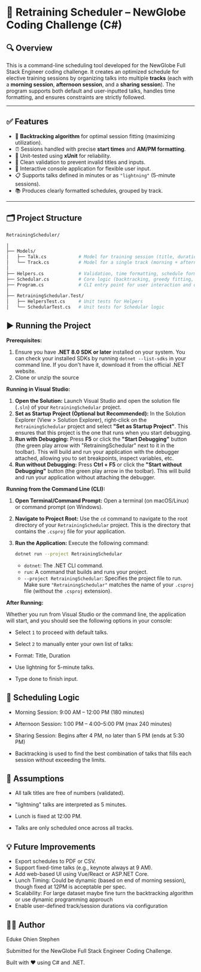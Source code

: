 # 📅 Retraining Scheduler – NewGlobe Coding Challenge (C#)

## 🔍 Overview

This is a command-line scheduling tool developed for the NewGlobe Full Stack Engineer coding challenge. It creates an optimized schedule for elective training sessions by organizing talks into multiple **tracks** (each with a **morning session**, **afternoon session**, and a **sharing session**). The program supports both default and user-inputted talks, handles time formatting, and ensures constraints are strictly followed.

---

## ✅ Features

- 🔁 **Backtracking algorithm** for optimal session fitting (maximizing utilization).
- ⏰ Sessions handled with precise **start times** and **AM/PM formatting**.
- 🧪 Unit-tested using **xUnit** for reliability.
- 🧹 Clean validation to prevent invalid titles and inputs.
- 💬 Interactive console application for flexible user input.
- 📋 Supports talks defined in minutes or as `"lightning"` (5-minute sessions).
- 📚 Produces clearly formatted schedules, grouped by track.

---

## 🗂️ Project Structure

```bash
RetrainingScheduler/

│
├── Models/
│   ├── Talk.cs            # Model for training session (title, duration)
│   └── Track.cs           # Model for a single track (morning + afternoon + sharing session)
│
├── Helpers.cs             # Validation, time formatting, schedule formatting
├── Schedular.cs           # Core logic (backtracking, greedy fitting, track generation)
├── Program.cs             # CLI entry point for user interaction and output
│
├── RetrainingSchedular.Test/
│   ├── HelpersTest.cs     # Unit tests for Helpers
│   └── SchedularTest.cs   # Unit tests for Schedular logic
```


## ▶️ Running the Project

**Prerequisites:**

1.  Ensure you have **.NET 8.0 SDK or later** installed on your system. You can check your installed SDKs by running `dotnet --list-sdks` in your command line. If you don't have it, download it from the official .NET website.
2. Clone or unzip the source

**Running in Visual Studio:**

1.  **Open the Solution:** Launch Visual Studio and open the solution file (`.sln`) of your `RetrainingSchedular` project.
2.  **Set as Startup Project (Optional but Recommended):** In the Solution Explorer (View > Solution Explorer), right-click on the `RetrainingSchedular` project and select **"Set as Startup Project"**. This ensures that this project is the one that runs when you start debugging.
3.  **Run with Debugging:** Press **F5** or click the **"Start Debugging"** button (the green play arrow with "RetrainingSchedular" next to it in the toolbar). This will build and run your application with the debugger attached, allowing you to set breakpoints, inspect variables, etc.
4.  **Run without Debugging:** Press **Ctrl + F5** or click the **"Start without Debugging"** button (the green play arrow in the toolbar). This will build and run your application without attaching the debugger.

**Running from the Command Line (CLI):**

1.  **Open Terminal/Command Prompt:** Open a terminal (on macOS/Linux) or command prompt (on Windows).
2.  **Navigate to Project Root:** Use the `cd` command to navigate to the root directory of your `RetrainingSchedular` project. This is the directory that contains the `.csproj` file for your application.
3.  **Run the Application:** Execute the following command:

    ```bash
    dotnet run --project RetrainingSchedular
    ```

    * `dotnet`: The .NET CLI command.
    * `run`: A command that builds and runs your project.
    * `--project RetrainingSchedular`: Specifies the project file to run. Make sure `"RetrainingSchedular"` matches the name of your `.csproj` file (without the `.csproj` extension).

**After Running:**

Whether you run from Visual Studio or the command line, the application will start, and you should see the following options in your console:


- Select `1` to proceed with default talks.

- Select `2` to manually enter your own list of talks:

- Format: Title, Duration

- Use lightning for 5-minute talks.

- Type done to finish input.


## 🧠 Scheduling Logic
- Morning Session: 9:00 AM – 12:00 PM (180 minutes)

- Afternoon Session: 1:00 PM – 4:00–5:00 PM (max 240 minutes)

- Sharing Session: Begins after 4 PM, no later than 5 PM (ends at 5:30 PM)

- Backtracking is used to find the best combination of talks that fills each session without exceeding the limits.


## 📝 Assumptions
- All talk titles are free of numbers (validated).

- "lightning" talks are interpreted as 5 minutes.

- Lunch is fixed at 12:00 PM.

- Talks are only scheduled once across all tracks.

## 💡 Future Improvements
- Export schedules to PDF or CSV.
- Support fixed-time talks (e.g., keynote always at 9 AM).
- Add web-based UI using Vue/React or ASP.NET Core.
- Lunch Timing: Could be dynamic (based on end of morning session), though fixed at 12PM is acceptable per spec.
- Scalability: For large dataset maybe fine turn the backtracking algorithm or use dynamic programming approuch
- Enable user-defined track/session durations via configuration

## 👨‍💻 Author
Eduke Ohien Stephen

Submitted for the NewGlobe Full Stack Engineer Coding Challenge.

Built with ❤️ using C# and .NET.
